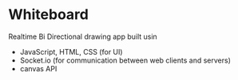 # Whiteboard
Realtime Bi Directional drawing app built usin
- JavaScript, HTML, CSS (for UI)
- Socket.io (for communication between web clients and servers)
- canvas API
